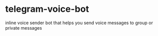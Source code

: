 # telegram-voice-bot
inline voice sender bot that helps you send voice messages to group or private messages
